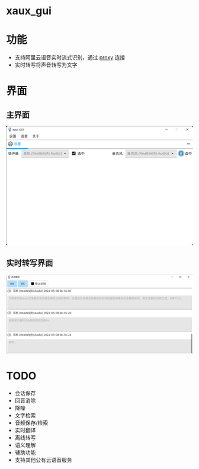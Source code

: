 # xaux_gui

# 功能

- 支持阿里云语音实时流式识别，通过 [proxy](https://github.com/realzhangm/xaux/tree/main/cmd/proxy) 连接
- 实时转写将声音转写为文字

# 界面

## 主界面

![主界面](./doc/main_win.png)

## 实时转写界面

![主界面](./doc/rt_trans.png)

# TODO

- 会话保存
- 回音消除
- 降噪
- 文字检索
- 音频保存/检索
- 实时翻译
- 离线转写
- 语义理解
- 辅助功能
- 支持其他公有云语音服务